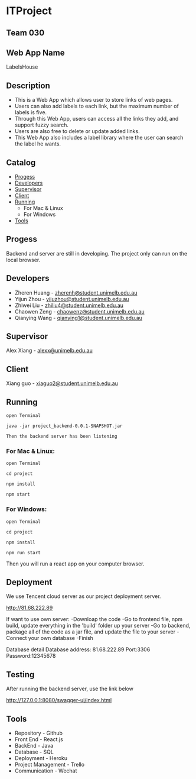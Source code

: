 ITProject
==============

## Team 030

## Web App Name
LabelsHouse

## Description
* This is a Web App which allows user to store links of web pages. 
* Users can also add labels to each link, but the maximum number of labels is five. 
* Through this Web App, users can access all the links they add, and support fuzzy search.
* Users are also free to delete or update added links. 
* This Web App also includes a label library where the user can search the label he wants.

## Catalog
* [Progess](#Progess)
* [Developers](#Developers)
* [Supervisor](#Supervisor)
* [Client](#Client)
* [Running](#Running)
    * For Mac & Linux
    * For Windows
* [Tools](#Tools)

## Progess 
Backend and server are still in developing. The project only can run on the local browser. 

## Developers
* Zheren Huang - zherenh@student.unimelb.edu.au 
* Yijun Zhou - yijuzhou@student.unimelb.edu.au 
* Zhiwei Liu - zhiliu4@student.unimelb.edu.au
* Chaowen Zeng - chaowenz@student.unimelb.edu.au 
* Qianying Wang - qianying1@student.unimelb.edu.au 

## Supervisor
Alex Xiang - alexx@unimelb.edu.au 

## Client
Xiang guo - xiaguo2@student.unimelb.edu.au

## Running

    open Terminal
    
    java -jar project_backend-0.0.1-SNAPSHOT.jar
    
    Then the backend server has been listening

### For Mac & Linux: 
    
    open Terminal

    cd project
    
    npm install
    
    npm start

### For Windows: 

    open Terminal
    
    cd project 
    
    npm install
    
    npm run start 

Then you will run a react app on your computer browser.

## Deployment

We use Tencent cloud server as our project deployment server.

http://81.68.222.89

If want to use own server:
-Downloap the code
-Go to frontend file, npm build, update everything in the 'build' folder up your server
-Go to backend, package all of the code as a jar file, and update the file to your server
-Connect your own database
-Finish

Database detail 
Database address: 81.68.222.89
Port:3306
Password:12345678


## Testing

After running the backend server, use the link below

http://127.0.0.1:8080/swagger-ui/index.html

## Tools
* Repository - Github 
* Front End - React.js 
* BackEnd - Java
* Database - SQL
* Deployment - Heroku 
* Project Management - Trello 
* Communication - Wechat 

